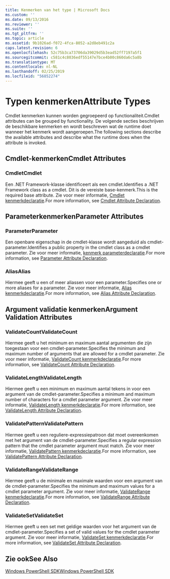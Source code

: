 ```yaml
---
title: Kenmerken van het type | Microsoft Docs
ms.custom: ''
ms.date: 09/13/2016
ms.reviewer: ''
ms.suite: ''
ms.tgt_pltfrm: ''
ms.topic: article
ms.assetid: 9b1026ad-f072-4fca-8052-a2d8eb491c2a
caps.latest.revision: 6
ms.openlocfilehash: 52c75b3ca73706da39029d5b3ead52ff7197a5f1
ms.sourcegitcommit: c581c4c8036edf55147e7bce4b00c860da6c5a8b
ms.translationtype: MT
ms.contentlocale: nl-NL
ms.lasthandoff: 02/25/2019
ms.locfileid: "56852274"
---
```

# <a name="attribute-types"></a><span data-ttu-id="1955b-102">Typen kenmerken</span><span class="sxs-lookup"><span data-stu-id="1955b-102">Attribute Types</span></span>

<span data-ttu-id="1955b-103">Cmdlet kenmerken kunnen worden gegroepeerd op functionaliteit.</span><span class="sxs-lookup"><span data-stu-id="1955b-103">Cmdlet attributes can be grouped by functionality.</span></span>
<span data-ttu-id="1955b-104">De volgende secties beschrijven de beschikbare kenmerken en wordt beschreven wat de runtime doet wanneer het kenmerk wordt aangeroepen.</span><span class="sxs-lookup"><span data-stu-id="1955b-104">The following sections describe the available attributes and describe what the runtime does when the attribute is invoked.</span></span>

## <a name="cmdlet-attributes"></a><span data-ttu-id="1955b-105">Cmdlet-kenmerken</span><span class="sxs-lookup"><span data-stu-id="1955b-105">Cmdlet Attributes</span></span>

### <a name="cmdlet"></a><span data-ttu-id="1955b-106">Cmdlet</span><span class="sxs-lookup"><span data-stu-id="1955b-106">Cmdlet</span></span>

<span data-ttu-id="1955b-107">Een .NET Framework-klasse identificeert als een cmdlet.</span><span class="sxs-lookup"><span data-stu-id="1955b-107">Identifies a .NET Framework class as a cmdlet.</span></span>
<span data-ttu-id="1955b-108">Dit is de vereiste base-kenmerk.</span><span class="sxs-lookup"><span data-stu-id="1955b-108">This is the required base attribute.</span></span>
<span data-ttu-id="1955b-109">Zie voor meer informatie, [Cmdlet kenmerkdeclaratie](./cmdlet-attribute-declaration.md).</span><span class="sxs-lookup"><span data-stu-id="1955b-109">For more information, see [Cmdlet Attribute Declaration](./cmdlet-attribute-declaration.md).</span></span>

## <a name="parameter-attributes"></a><span data-ttu-id="1955b-110">Parameterkenmerken</span><span class="sxs-lookup"><span data-stu-id="1955b-110">Parameter Attributes</span></span>

### <a name="parameter"></a><span data-ttu-id="1955b-111">Parameter</span><span class="sxs-lookup"><span data-stu-id="1955b-111">Parameter</span></span>

<span data-ttu-id="1955b-112">Een openbare eigenschap in de cmdlet-klasse wordt aangeduid als cmdlet-parameter.</span><span class="sxs-lookup"><span data-stu-id="1955b-112">Identifies a public property in the cmdlet class as a cmdlet parameter.</span></span>
<span data-ttu-id="1955b-113">Zie voor meer informatie, [kenmerk parameterdeclaratie](./parameter-attribute-declaration.md).</span><span class="sxs-lookup"><span data-stu-id="1955b-113">For more information, see [Parameter Attribute Declaration](./parameter-attribute-declaration.md).</span></span>

### <a name="alias"></a><span data-ttu-id="1955b-114">Alias</span><span class="sxs-lookup"><span data-stu-id="1955b-114">Alias</span></span>

<span data-ttu-id="1955b-115">Hiermee geeft u een of meer aliassen voor een parameter.</span><span class="sxs-lookup"><span data-stu-id="1955b-115">Specifies one or more aliases for a parameter.</span></span>
<span data-ttu-id="1955b-116">Zie voor meer informatie, [Alias kenmerkdeclaratie](./alias-attribute-declaration.md).</span><span class="sxs-lookup"><span data-stu-id="1955b-116">For more information, see [Alias Attribute Declaration](./alias-attribute-declaration.md).</span></span>

## <a name="argument-validation-attributes"></a><span data-ttu-id="1955b-117">Argument validatie kenmerken</span><span class="sxs-lookup"><span data-stu-id="1955b-117">Argument Validation Attributes</span></span>

### <a name="validatecount"></a><span data-ttu-id="1955b-118">ValidateCount</span><span class="sxs-lookup"><span data-stu-id="1955b-118">ValidateCount</span></span>

<span data-ttu-id="1955b-119">Hiermee geeft u het minimum en maximum aantal argumenten die zijn toegestaan voor een cmdlet-parameter.</span><span class="sxs-lookup"><span data-stu-id="1955b-119">Specifies the minimum and maximum number of arguments that are allowed for a cmdlet parameter.</span></span>
<span data-ttu-id="1955b-120">Zie voor meer informatie, [ValidateCount kenmerkdeclaratie](./validatecount-attribute-declaration.md).</span><span class="sxs-lookup"><span data-stu-id="1955b-120">For more information, see [ValidateCount Attribute Declaration](./validatecount-attribute-declaration.md).</span></span>

### <a name="validatelength"></a><span data-ttu-id="1955b-121">ValidateLength</span><span class="sxs-lookup"><span data-stu-id="1955b-121">ValidateLength</span></span>

<span data-ttu-id="1955b-122">Hiermee geeft u een minimum en maximum aantal tekens in voor een argument van de cmdlet-parameter.</span><span class="sxs-lookup"><span data-stu-id="1955b-122">Specifies a minimum and maximum number of characters for a cmdlet parameter argument.</span></span>
<span data-ttu-id="1955b-123">Zie voor meer informatie, [ValidateLength kenmerkdeclaratie](./validatelength-attribute-declaration.md).</span><span class="sxs-lookup"><span data-stu-id="1955b-123">For more information, see [ValidateLength Attribute Declaration](./validatelength-attribute-declaration.md).</span></span>

### <a name="validatepattern"></a><span data-ttu-id="1955b-124">ValidatePattern</span><span class="sxs-lookup"><span data-stu-id="1955b-124">ValidatePattern</span></span>

<span data-ttu-id="1955b-125">Hiermee geeft u een reguliere-expressiepatroon dat moet overeenkomen met het argument van de cmdlet-parameter.</span><span class="sxs-lookup"><span data-stu-id="1955b-125">Specifies a regular expression pattern that the cmdlet parameter argument must match.</span></span>
<span data-ttu-id="1955b-126">Zie voor meer informatie, [ValidatePattern kenmerkdeclaratie](./validatepattern-attribute-declaration.md).</span><span class="sxs-lookup"><span data-stu-id="1955b-126">For more information, see [ValidatePattern Attribute Declaration](./validatepattern-attribute-declaration.md).</span></span>

### <a name="validaterange"></a><span data-ttu-id="1955b-127">ValidateRange</span><span class="sxs-lookup"><span data-stu-id="1955b-127">ValidateRange</span></span>

<span data-ttu-id="1955b-128">Hiermee geeft u de minimale en maximale waarden voor een argument van de cmdlet-parameter.</span><span class="sxs-lookup"><span data-stu-id="1955b-128">Specifies the minimum and maximum values for a cmdlet parameter argument.</span></span>
<span data-ttu-id="1955b-129">Zie voor meer informatie, [ValidateRange kenmerkdeclaratie](./validaterange-attribute-declaration.md).</span><span class="sxs-lookup"><span data-stu-id="1955b-129">For more information, see [ValidateRange Attribute Declaration](./validaterange-attribute-declaration.md).</span></span>

### <a name="validateset"></a><span data-ttu-id="1955b-130">ValidateSet</span><span class="sxs-lookup"><span data-stu-id="1955b-130">ValidateSet</span></span>

<span data-ttu-id="1955b-131">Hiermee geeft u een set met geldige waarden voor het argument van de cmdlet-parameter.</span><span class="sxs-lookup"><span data-stu-id="1955b-131">Specifies a set of valid values for the cmdlet parameter argument.</span></span>
<span data-ttu-id="1955b-132">Zie voor meer informatie, [ValidateSet kenmerkdeclaratie](./validateset-attribute-declaration.md).</span><span class="sxs-lookup"><span data-stu-id="1955b-132">For more information, see [ValidateSet Attribute Declaration](./validateset-attribute-declaration.md).</span></span>

## <a name="see-also"></a><span data-ttu-id="1955b-133">Zie ook</span><span class="sxs-lookup"><span data-stu-id="1955b-133">See Also</span></span>

[<span data-ttu-id="1955b-134">Windows PowerShell SDK</span><span class="sxs-lookup"><span data-stu-id="1955b-134">Windows PowerShell SDK</span></span>](../windows-powershell-reference.md)
